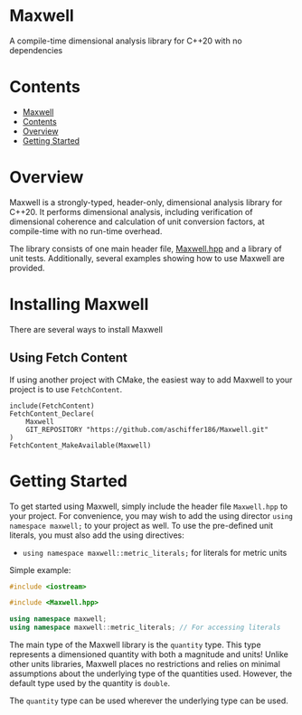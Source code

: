 # Maxwell
A compile-time dimensional analysis library for C++20 with no dependencies

# Contents

- [Maxwell](#maxwell)
- [Contents](#contents)
- [Overview](#overview)
- [Getting Started](#getting-started)

# Overview
Maxwell is a strongly-typed, header-only, dimensional analysis library for C++20. It performs dimensional analysis, including verification of dimensional coherence and calculation of unit conversion factors, at compile-time with no run-time overhead.

The library consists of one main header file, [Maxwell.hpp](include/Maxwell.hpp) and a library of unit tests. Additionally, several examples showing how to use Maxwell are provided. 

# Installing Maxwell
There are several ways to install Maxwell

## Using Fetch Content 
If using another project with CMake, the easiest way to add Maxwell to your project is to use `FetchContent`.

```
include(FetchContent)
FetchContent_Declare(
    Maxwell
    GIT_REPOSITORY "https://github.com/aschiffer186/Maxwell.git"
)
FetchContent_MakeAvailable(Maxwell)
```

# Getting Started
To get started using Maxwell, simply include the header file `Maxwell.hpp` to your project. For convenience, you may wish to add the using director `using namespace maxwell;` to your project as well. To use the pre-defined unit literals, you must also add the using directives:
* `using namespace maxwell::metric_literals;` for literals for metric units

Simple example: 
```c++
#include <iostream>

#include <Maxwell.hpp>

using namespace maxwell;
using namespace maxwell::metric_literals; // For accessing literals
```

The main type of the Maxwell library is the `quantity` type. This type represents a dimensioned quantity with both a magnitude and units! Unlike other units libraries, Maxwell places no restrictions and relies on minimal assumptions about the underlying type of the quantities used. However, the default type used by the quantity is `double`. 

The `quantity` type can be used wherever the underlying type can be used.